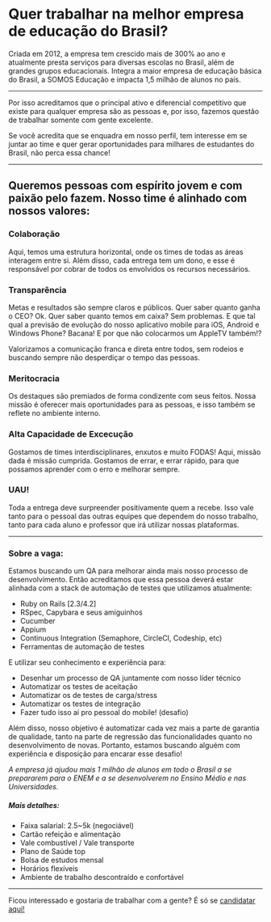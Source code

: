 # Quer trabalhar na melhor empresa de educação do Brasil?

Criada em 2012, a empresa tem crescido mais de 300% ao ano e atualmente presta serviços para diversas escolas no Brasil, além de grandes grupos educacionais. Integra a maior empresa de educação básica do Brasil, a SOMOS Educação e impacta 1,5 milhão de alunos no país.

---

Por isso acreditamos que o principal ativo e diferencial competitivo que existe para qualquer empresa são as pessoas e, por isso, fazemos questão de trabalhar somente com gente excelente.

Se você acredita que se enquadra em nosso perfil, tem interesse em se juntar ao time e quer gerar oportunidades para milhares de estudantes do Brasil, não perca essa chance!

---
## Queremos pessoas com espírito jovem e com paixão pelo fazem. Nosso time é alinhado com nossos valores:

### Colaboração

Aqui, temos uma estrutura horizontal, onde os times de todas as áreas interagem entre si. Além disso, cada
entrega tem um dono, e esse é responsável por cobrar de todos os envolvidos os recursos necessários.

### Transparência

Metas e resultados são sempre claros e públicos. Quer saber quanto ganha o CEO? Ok. Quer saber quanto temos em caixa? Sem problemas. E que tal qual a previsão de evolução do nosso aplicativo mobile para iOS, Android e Windows Phone? Bacana! E por que não colocarmos um AppleTV também!?

Valorizamos a comunicação franca e direta entre todos, sem rodeios e buscando sempre não desperdiçar o tempo das pessoas.

### Meritocracia

Os destaques são premiados de forma condizente com seus feitos. Nossa missão é oferecer mais oportunidades para as pessoas, e isso também se reflete no ambiente interno.

### Alta Capacidade de Excecução

Gostamos de times interdisciplinares, enxutos e muito FODAS! Aqui, missão dada é missão cumprida. Gostamos de errar, e errar rápido, para que possamos aprender com o erro e melhorar sempre.

### UAU!

Toda a entrega deve surpreender positivamente quem a recebe. Isso vale tanto para o pessoal das outras equipes que dependem do nosso trabalho, tanto para cada aluno e professor que irá utilizar nossas plataformas.

---
### Sobre a vaga:

Estamos buscando um QA para melhorar ainda mais nosso processo de desenvolvimento. Então acreditamos que essa pessoa deverá estar alinhada com a stack de automação de testes que utilizamos atualmente:

- Ruby on Rails [2.3/4.2]
- RSpec, Capybara e seus amiguinhos
- Cucumber
- Appium 
- Continuous Integration (Semaphore, CircleCI, Codeship, etc)
- Ferramentas de automação de testes

E utilizar seu conhecimento e experiência para:

- Desenhar um processo de QA juntamente com nosso líder técnico
- Automatizar os testes de aceitação
- Automatizar os de testes de carga/stress
- Automatizar os testes de integração
- Fazer tudo isso aí pro pessoal do mobile! (desafio)

Além disso, nosso objetivo é automatizar cada vez mais a parte de garantia de qualidade, tanto na parte de regressão das funcionalidades quanto no desenvolvimento de novas. Portanto, estamos buscando alguém com experiência e disposição para encarar esse desafio!

*A empresa já ajudou mais 1 milhão de alunos em todo o Brasil a se prepararem para o ENEM e a se desenvolverem no Ensino Médio e nas Universidades.*

##### Mais detalhes:

- Faixa salarial: 2.5~5k (negociável)
- Cartão refeição e alimentação
- Vale combustível / Vale transporte
- Plano de Saúde top
- Bolsa de estudos mensal
- Horários flexíveis
- Ambiente de trabalho descontraído e confortável

---

Ficou interessado e gostaria de trabalhar com a gente? É só se [candidatar aqui!](https://appprova.recruiterbox.com/jobs/fk0mnog?source=github)
